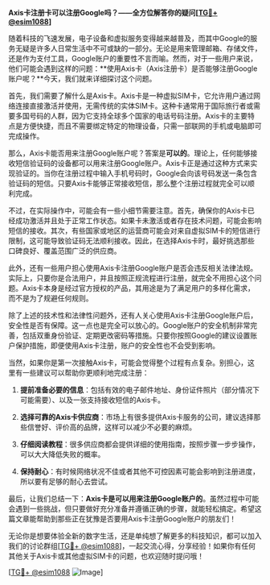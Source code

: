 **Axis卡注册卡可以注册Google吗？——全方位解答你的疑问[[TG💪+ @esim1088](https://t.me/s/esim1088)]**

随着科技的飞速发展，电子设备和虚拟服务变得越来越普及，而其中Google的服务无疑是许多人日常生活中不可或缺的一部分。无论是用来管理邮箱、存储文件，还是作为支付工具，Google账户的重要性不言而喻。然而，对于一些用户来说，他们可能会遇到这样的问题：**使用Axis卡（Axis注册卡）是否能够注册Google账户呢？**今天，我们就来详细探讨这个问题。

首先，我们需要了解什么是Axis卡。Axis卡是一种虚拟SIM卡，它允许用户通过网络连接直接激活并使用，无需传统的实体SIM卡。这种卡通常用于国际旅行者或需要多国号码的人群，因为它支持全球多个国家的电话号码注册。Axis卡的主要特点是方便快捷，而且不需要绑定特定的物理设备，只需一部联网的手机或电脑即可完成操作。

那么，Axis卡能否用来注册Google账户呢？答案是**可以的**。理论上，任何能够接收短信验证码的设备都可以用来注册Google账户。Axis卡正是通过这种方式来实现验证的。当你在注册过程中输入手机号码时，Google会向该号码发送一条包含验证码的短信。只要Axis卡能够正常接收短信，那么整个注册过程就完全可以顺利完成。

不过，在实际操作中，可能会有一些小细节需要注意。首先，确保你的Axis卡已经成功激活并且处于正常工作状态。如果卡未激活或者存在技术问题，可能会影响短信的接收。其次，有些国家或地区的运营商可能会对来自虚拟SIM卡的短信进行限制，这可能导致验证码无法顺利接收。因此，在选择Axis卡时，最好挑选那些口碑良好、覆盖范围广泛的供应商。

此外，还有一些用户担心使用Axis卡注册Google账户是否会违反相关法律法规。实际上，只要你是合法用户，并且按照正规流程进行注册，就完全不用担心这个问题。Axis卡本身是经过官方授权的产品，其用途是为了满足用户的多样化需求，而不是为了规避任何规则。

除了上述的技术性和法律性问题外，还有人关心使用Axis卡注册Google账户后，安全性是否有保障。这一点也是完全可以放心的。Google账户的安全机制非常完善，包括双重身份验证、定期更改密码等措施。只要你按照Google的建议设置账户保护措施，即便使用Axis卡注册，账户的安全性也不会受到影响。

当然，如果你是第一次接触Axis卡，可能会觉得整个过程有点复杂。别担心，这里有一些建议可以帮助你更顺利地完成注册：

1. **提前准备必要的信息**：包括有效的电子邮件地址、身份证件照片（部分情况下可能需要）、以及一张支持接收短信的Axis卡。
   
2. **选择可靠的Axis卡供应商**：市场上有很多提供Axis卡服务的公司，建议选择那些信誉好、评价高的品牌，这样可以减少不必要的麻烦。

3. **仔细阅读教程**：很多供应商都会提供详细的使用指南，按照步骤一步步操作，可以大大降低失败的概率。

4. **保持耐心**：有时候网络状况不佳或者其他不可控因素可能会影响到注册进度，所以要有足够的耐心去尝试。

最后，让我们总结一下：**Axis卡是可以用来注册Google账户的**。虽然过程中可能会遇到一些挑战，但只要做好充分准备并遵循正确的步骤，就能轻松搞定。希望这篇文章能帮助到那些正在犹豫是否要用Axis卡注册Google账户的朋友们！

无论你是想要体验全新的数字生活，还是单纯想了解更多的科技知识，都可以加入我们的讨论群组[[TG💪+ @esim1088](https://t.me/s/esim1088)]，一起交流心得，分享经验！如果你有任何其他关于Axis卡或其他虚拟SIM卡的问题，也欢迎随时提问哦！

[[TG💪+ @esim1088](https://t.me/s/esim1088) ![Image](https://i.postimg.cc/4NQfJmqS/Snipaste-2025-05-13-00-14-12.png)]